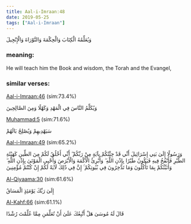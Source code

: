 ```yaml
---
title: Aal-i-Imraan:48
date: 2019-05-25
tags: ["Aal-i-Imraan"]
---
```

وَيُعَلِّمُهُ الْكِتَابَ وَالْحِكْمَةَ وَالتَّوْرَاةَ وَالْإِنْجِيلَ
### meaning: 
He will teach him the Book and wisdom, the Torah and the Evangel,
### similar verses: 

[Aal-i-Imraan:46](/3/46) (sim:73.4%)

وَيُكَلِّمُ النَّاسَ فِي الْمَهْدِ وَكَهْلًا وَمِنَ الصَّالِحِينَ

[Muhammad:5](/47/5) (sim:71.6%)

سَيَهْدِيهِمْ وَيُصْلِحُ بَالَهُمْ

[Aal-i-Imraan:49](/3/49) (sim:65.2%)

وَرَسُولًا إِلَىٰ بَنِي إِسْرَائِيلَ أَنِّي قَدْ جِئْتُكُمْ بِآيَةٍ مِنْ رَبِّكُمْ ۖ أَنِّي أَخْلُقُ لَكُمْ مِنَ الطِّينِ كَهَيْئَةِ الطَّيْرِ فَأَنْفُخُ فِيهِ فَيَكُونُ طَيْرًا بِإِذْنِ اللَّهِ ۖ وَأُبْرِئُ الْأَكْمَهَ وَالْأَبْرَصَ وَأُحْيِي الْمَوْتَىٰ بِإِذْنِ اللَّهِ ۖ وَأُنَبِّئُكُمْ بِمَا تَأْكُلُونَ وَمَا تَدَّخِرُونَ فِي بُيُوتِكُمْ ۚ إِنَّ فِي ذَٰلِكَ لَآيَةً لَكُمْ إِنْ كُنْتُمْ مُؤْمِنِينَ

[Al-Qiyaama:30](/75/30) (sim:61.6%)

إِلَىٰ رَبِّكَ يَوْمَئِذٍ الْمَسَاقُ

[Al-Kahf:66](/18/66) (sim:61.1%)

قَالَ لَهُ مُوسَىٰ هَلْ أَتَّبِعُكَ عَلَىٰ أَنْ تُعَلِّمَنِ مِمَّا عُلِّمْتَ رُشْدًا
